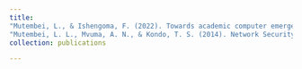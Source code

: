 ```yaml
---
title: 
"Mutembei, L., & Ishengoma, F. (2022). Towards academic computer emergency response teams in African developing countries. _Bulletin of Social Informatics Theory and Application, 5(2)_, 158–164."
"Mutembei, L. L., Mvuma, A. N., & Kondo, T. S. (2014). Network Security Analysis in the Enterprise LANs. _International Journal of Computer Applications, 101(13)_, 0975-8887."
collection: publications

---
```

